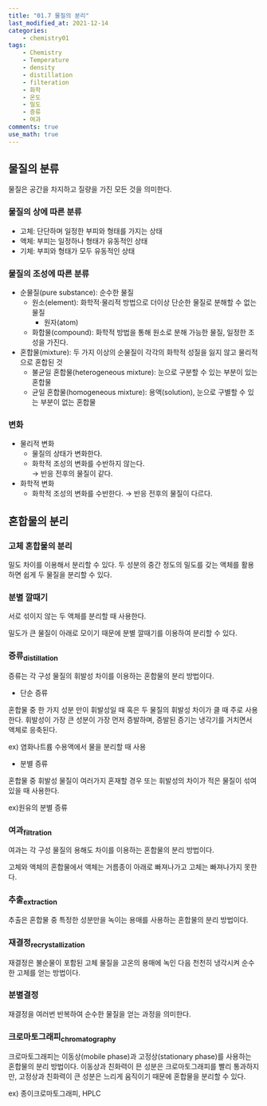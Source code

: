 ```yaml
---
title: "01.7 물질의 분리"
last_modified_at: 2021-12-14
categories:
    - chemistry01
tags:
    - Chemistry
    - Temperature
    - density
    - distillation
    - filteration
    - 화학
    - 온도
    - 밀도
    - 증류
    - 여과
comments: true
use_math: true
---
```


<h2>물질의 분류</h2>

물질은 공간을 차지하고 질량을 가진 모든 것을 의미한다.

<h3>물질의 상에 따른 분류</h3>

- 고체: 단단하며 일정한 부피와 형태를 가지는 상태
- 액체: 부피는 일정하나 형태가 유동적인 상태
- 기체: 부피와 형태가 모두 유동적인 상태

<h3>물질의 조성에 따른 분류</h3>

- 순물질(pure substance): 순수한 물질
    - 원소(element): 화학적·물리적 방법으로 더이상 단순한 물질로 분해할 수 없는 물질
        - 원자(atom)
    - 화합물(compound): 화학적 방법을 통해 원소로 분해 가능한 물질, 일정한 조성을 가진다.
- 혼합물(mixture): 두 가지 이상의 순물질이 각각의 화학적 성질을 잃지 않고 물리적으로 혼합된 것
    - 불균일 혼합물(heterogeneous mixture): 눈으로 구분할 수 있는 부분이 있는 혼합물
    - 균일 혼합물(homogeneous mixture): 용액(solution), 눈으로 구별할 수 있는 부분이 없는 혼합물

<h3>변화</h3>

- 물리적 변화
    - 물질의 상태가 변화한다.
    - 화학적 조성의 변화를 수반하지 않는다.\
    → 반응 전후의 물질이 같다.
- 화학적 변화
    - 화학적 조성의 변화를 수반한다.
    → 반응 전후의 물질이 다르다.

<h2>혼합물의 분리</h2>

<h3>고체 혼합물의 분리</h3>

밀도 차이를 이용해서 분리할 수 있다. 두 성분의 중간 정도의 밀도를 갖는 액체를 활용하면 쉽게 두 물질을 분리할 수 있다.

<h3>분별 깔때기</h3>

서로 섞이지 않는 두 액체를 분리할 때 사용한다.

밀도가 큰 물질이 아래로 모이기 때문에 분별 깔때기를 이용하여 분리할 수 있다.

<h3>증류<sub>distillation</sub></h3>

증류는 각 구성 물질의 휘발성 차이를 이용하는 혼합물의 분리 방법이다.

- 단순 증류

혼합물 중 한 가지 성분 만이 휘발성일 때 혹은 두 물질의 휘발성 차이가 클 때 주로 사용한다. 휘발성이 가장 큰 성분이 가장 먼저 증발하며, 증발된 증기는 냉각기를 거치면서 액체로 응축된다.

ex) 염화나트륨 수용액에서 물을 분리할 때 사용

- 분별 증류

혼합물 중 휘발성 물질이 여러가지 혼재할 경우 또는 휘발성의 차이가 적은 물질이 섞여 있을 때 사용한다. 

ex)원유의 분별 증류

<h3>여과<sub>filtration</sub></h3>

여과는 각 구성 물질의 용해도 차이를 이용하는 혼합물의 분리 방법이다.

고체와 액체의 혼합물에서 액체는 거름종이 아래로 빠져나가고 고체는 빠져나가지 못한다.

<h3>추출<sub>extraction</sub></h3>

추출은 혼합물 중 특정한 성분만을 녹이는 용매를 사용하는 혼합물의 분리 방법이다.

<h3>재결정<sub>recrystallization</sub></h3>

재결정은 불순물이 포함된 고체 물질을 고온의 용매에 녹인 다음 천천히 냉각시켜 순수한 고체를 얻는 방법이다.

<h3>분별결정</h3>

재결정을 여러번 반복하여 순수한 물질을 얻는 과정을 의미한다.

<h3>크로마토그래피<sub>chromatography</sub></h3>

크로마토그래피는 이동상(mobile phase)과 고정상(stationary phase)를 사용하는 혼합물의 분리 방법이다. 이동상과 친화력이 믄 성분은 크로마토그래피를 빨리 통과하지만, 고정상과 친화력이 큰 성분은 느리게 움직이기 때문에 혼합물을 분리할 수 있다.

ex) 종이크로마토그래피, HPLC
